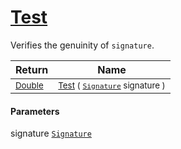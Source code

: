 # [Test](./Verifier-100664171.md)

Verifies the genuinity of `signature`.

| Return | Name | 
| --- | --- | 
| <sub>[Double](https://docs.microsoft.com/en-us/dotnet/api/System.Double)</sub>| <sub>[Test](./Verifier-100664171.md) ( [`Signature`](./../../Signature.md) signature )</sub>| <br>


#### Parameters
 signature  [`Signature`](./../../Signature.md)